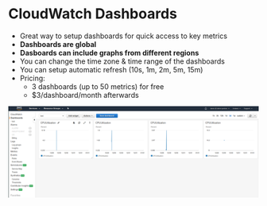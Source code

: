 # CloudWatch Dashboards

- Great way to setup dashboards for quick access to key metrics
- **Dashboards are global**
- **Dasboards can include graphs from different regions**
- You can change the time zone & time range of the dashboards
- You can setup automatic refresh (10s, 1m, 2m, 5m, 15m)
- Pricing:
    - 3 dashboards (up to 50 metrics) for free
    - $3/dashboard/month afterwards

![](images/2020-01-01-13-58-09.png)